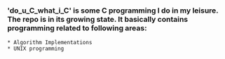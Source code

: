 ### 'do_u_C_what_i_C' is some C programming I do in my leisure. The repo is in its growing state. It basically contains programming related to following areas:
    * Algorithm Implementations
    * UNIX programming

